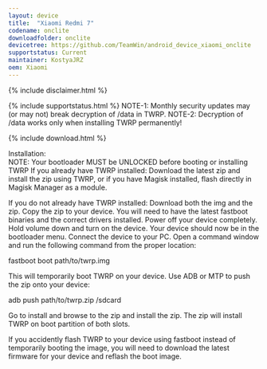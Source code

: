 ```yaml
---
layout: device
title:  "Xiaomi Redmi 7"
codename: onclite
downloadfolder: onclite
devicetree: https://github.com/TeamWin/android_device_xiaomi_onclite
supportstatus: Current
maintainer: KostyaJRZ
oem: Xiaomi
---
```


{% include disclaimer.html %}

{% include supportstatus.html %}
NOTE-1: Monthly security updates may (or may not) break decryption of /data in TWRP.
NOTE-2: Decryption of /data works only when installing TWRP permanently!

{% include download.html %}

<div class='page-heading'>Installation:</div>
NOTE: Your bootloader MUST be UNLOCKED before booting or installing TWRP
If you already have TWRP installed:
Download the latest zip and install the zip using TWRP, or if you have Magisk installed, flash directly in Magisk Manager as a module.

If you do not already have TWRP installed:
Download both the img and the zip. Copy the zip to your device. You will need to have the latest fastboot binaries and the correct drivers installed. Power off your device completely. Hold volume down and turn on the device. Your device should now be in the bootloader menu. Connect the device to your PC. Open a command window and run the following command from the proper location:

fastboot boot path/to/twrp.img

This will temporarily boot TWRP on your device. Use ADB or MTP to push the zip onto your device:

adb push path/to/twrp.zip /sdcard

Go to install and browse to the zip and install the zip. The zip will install TWRP on boot partition of both slots.

If you accidently flash TWRP to your device using fastboot instead of temporarily booting the image, you will need to download the latest firmware for your device and reflash the boot image.

